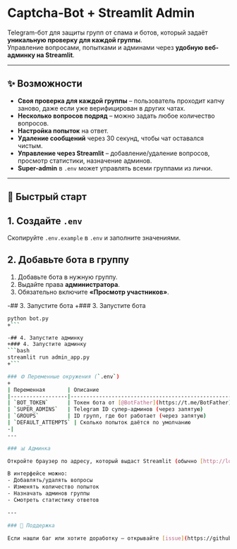 # Captcha-Bot + Streamlit Admin

Telegram-бот для защиты групп от спама и ботов, который задаёт **уникальную проверку для каждой группы**.  
Управление вопросами, попытками и админами через **удобную веб-админку на Streamlit**.

---

## ✨ Возможности

- **Своя проверка для каждой группы** – пользователь проходит капчу заново, даже если уже верифицирован в других чатах.  
- **Несколько вопросов подряд** – можно задать любое количество вопросов.  
- **Настройка попыток** на ответ.  
- **Удаление сообщений** через 30 секунд, чтобы чат оставался чистым.  
- **Управление через Streamlit** – добавление/удаление вопросов, просмотр статистики, назначение админов.  
- **Super-admin** в `.env` может управлять всеми группами из лички.

---

## 🚀 Быстрый старт

## 1. Создайте `.env`
Скопируйте `.env.example` в `.env` и заполните значениями.

## 2. Добавьте бота в группу
1. Добавьте бота в нужную группу.
2. Выдайте права **администратора**.
3. Обязательно включите **«Просмотр участников»**.

-## 3. Запустите бота
+### 3. Запустите бота
```bash
python bot.py
+```

-## 4. Запустите админку
+### 4. Запустите админку
```bash
streamlit run admin_app.py
+```

### ⚙️ Переменные окружения (`.env`)
+
| Переменная       | Описание                                          |
|------------------|---------------------------------------------------|
| `BOT_TOKEN`      | Токен бота от [@BotFather](https://t.me/BotFather) |
| `SUPER_ADMINS`   | Telegram ID супер-админов (через запятую)         |
| `GROUPS`         | ID групп, где бот работает (через запятую)        |
| `DEFAULT_ATTEMPTS` | Сколько попыток даётся по умолчанию               |
-|
---

### 📊 Админка

Откройте браузер по адресу, который выдаст Streamlit (обычно [http://localhost:8501](http://localhost:8501)).

В интерфейсе можно:
- Добавлять/удалять вопросы  
- Изменять количество попыток  
- Назначать админов группы  
- Смотреть статистику ответов  

---

### 🤝 Поддержка

Если нашли баг или хотите доработку — открывайте [issue](https://github.com/your_repo/issues) или пишите в Telegram: [@your_username](https://t.me/your_username).